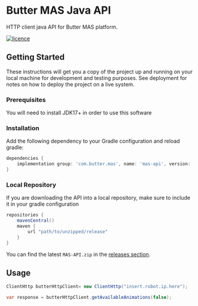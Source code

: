 # Butter MAS Java API
HTTP client java API for Butter MAS platform.

[![licence](https://img.shields.io/github/license/butter-robotics/Butter.MAS.JavascriptAPI.svg)](https://github.com/butter-robotics/Butter.MAS.JavascriptAPI/blob/master/LICENSE)

## Getting Started

These instructions will get you a copy of the project up and running on your local machine for development and testing purposes. See deployment for notes on how to deploy the project on a live system.

### Prerequisites

You will need to install JDK17+ in order to use this software

### Installation

Add the following dependency to your Gradle configuration and reload gradle:
```gradle
dependencies {
    implementation group: 'com.butter.mas', name: 'mas-api', version: '${api_version}'
}
```

### Local Repository

If you are downloading the API into a local repository, make sure to include it in your gradle configuration
```gradle
repositories {
    mavenCentral()
    maven {
        url "path/to/unzipped/release"
    }
}
```
You can find the latest `MAS-API.zip` in the [releases section](https://github.com/butter-robotics/Butter.MAS.Java.API/releases).

## Usage

```java
ClientHttp butterHttpClient= new ClientHttp("insert.robot.ip.here");

var response = butterHttpClient.getAvailableAnimations(false);
```

<!--
## Documentation
- 👨🏼‍💻 [API](https://butterrobotics.com/#/library/documentation/mas_java_api),
- 🖋  [Licence](https://github.com/butter-robotics/Butter.MAS.JavaAPI/blob/master/LICENSE) -->
